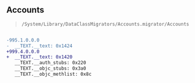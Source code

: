 ## Accounts

> `/System/Library/DataClassMigrators/Accounts.migrator/Accounts`

```diff

-995.1.0.0.0
-  __TEXT.__text: 0x1424
+999.4.0.0.0
+  __TEXT.__text: 0x1420
   __TEXT.__auth_stubs: 0x220
   __TEXT.__objc_stubs: 0x3a0
   __TEXT.__objc_methlist: 0x8c

```
